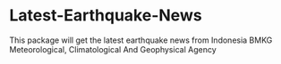 # Latest-Earthquake-News
This package will get the latest earthquake news from Indonesia BMKG Meteorological, Climatological And Geophysical Agency

